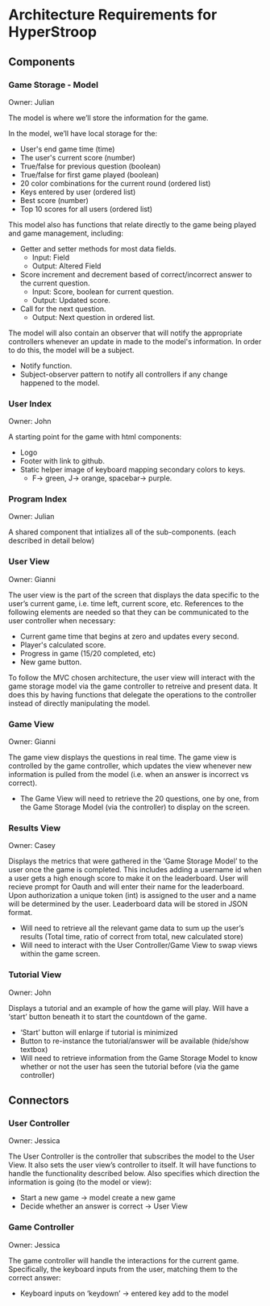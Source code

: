# Architecture Requirements for HyperStroop

## Components

### Game Storage - Model

Owner: Julian

The model is where we’ll store the information for the game. 

In the model, we’ll have local storage for the:
* User's end game time (time)
* The user's current score (number)
* True/false for previous question (boolean)
* True/false for first game played (boolean)
* 20 color combinations for the current round (ordered list)
* Keys entered by user (ordered list)
* Best score (number)
* Top 10 scores for all users (ordered list)

This model also has functions that relate directly to the game being played and game management, including:
* Getter and setter methods for most data fields.
  * Input: Field
  * Output: Altered Field
* Score increment and decrement based of correct/incorrect answer to the current question.
  * Input: Score, boolean for current question.
  * Output: Updated score.
* Call for the next question.
  * Output: Next question in ordered list.

The model will also contain an observer that will notify the appropriate controllers whenever an update in made to the model's information. 
In order to do this, the model will be a subject.
* Notify function.
* Subject-observer pattern to notify all controllers if any change happened to the model.

### User Index

Owner: John

A starting point for the game with html components:
* Logo
* Footer with link to github.
* Static helper image of keyboard mapping secondary colors to keys.
  * F-> green, J-> orange, spacebar-> purple.

### Program Index

Owner: Julian

A shared component that intializes all of the sub-components. (each described in detail below)

### User View

Owner: Gianni

The user view is the part of the screen that displays the data specific to the user’s current game, i.e. time left, current score, etc. 
References to the following elements are needed so that they can be communicated to the user controller when necessary:
* Current game time that begins at zero and updates every second.
* Player's calculated score.
* Progress in game (15/20 completed, etc)
* New game button.

To follow the MVC chosen architecture, the user view will interact with the game storage model via the game controller to retreive and present data.
It does this by having functions that delegate the operations to the controller instead of directly manipulating the model.

### Game View

Owner: Gianni

The game view displays the questions in real time. The game view is controlled by the game controller, 
which updates the view whenever new information is pulled from the model (i.e. when an answer is incorrect vs correct).
* The Game View will need to retrieve the 20 questions, one by one, from the Game Storage Model (via the controller) to display on the screen.


### Results View

Owner: Casey

Displays the metrics that were gathered in the ‘Game Storage Model’ to the user once the game is completed. 
This includes adding a username id when a user gets a high enough score to make it on the leaderboard. 
User will recieve prompt for Oauth and will enter their name for the leaderboard. Upon authorization a unique 
token (int) is assigned to the user and a name will be determined by the user. Leaderboard data will be 
stored in JSON format.    
* Will need to retrieve all the relevant game data to sum up the user’s results (Total time, ratio of correct from total, new calculated store)
* Will need to interact with the User Controller/Game View to swap views within the game screen.


### Tutorial View

Owner: John

Displays a tutorial and an example of how the game will play. Will have a ‘start’ button beneath it to start the countdown of the game.
* ‘Start’ button will enlarge if tutorial is minimized
* Button to re-instance the tutorial/answer will be available (hide/show textbox)
* Will need to retrieve information from the Game Storage Model to know whether or not the user has seen the tutorial before (via the game controller)

## Connectors

### User Controller

Owner: Jessica

The User Controller is the controller that subscribes the model to the User View. 
It also sets the user view’s controller to itself. It will have functions to handle the functionality described below. 
Also specifies which direction the information is going (to the model or view):
* Start a new game → model create a new game
* Decide whether an answer is correct → User View

### Game Controller

Owner: Jessica

The game controller will handle the interactions for the current game. 
Specifically, the keyboard inputs from the user, matching them to the correct answer:
* Keyboard inputs on ‘keydown’ → entered key add to the model
